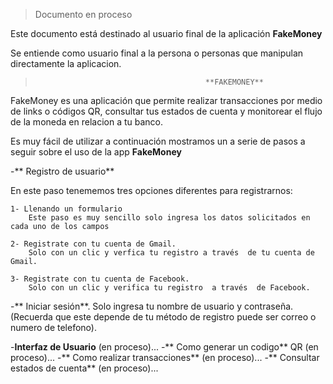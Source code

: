 > Documento en proceso

>
>
>
 Este documento  está  destinado al usuario final de la aplicación **FakeMoney**
> 
 Se entiende como usuario final a la persona o personas que manipulan directamente la  aplicacion.  
>
>
>                                           **FAKEMONEY**

FakeMoney es una aplicación que  permite realizar transacciones por medio de links o códigos QR, consultar tus estados de cuenta y monitorear 
el flujo de la moneda en relacion a tu banco.
>
>
Es muy  fácil  de utilizar  a continuación  mostramos un a serie de pasos a seguir sobre el uso de la app **FakeMoney** 

-** Registro de usuario**
>
En este paso tenememos tres opciones diferentes para registrarnos:
>	
	1- Llenando un formulario
		Este paso es muy sencillo solo ingresa los datos solicitados en cada uno de los campos

	2- Registrate con tu cuenta de Gmail.
		Solo con un clic y verfica tu registro a través  de tu cuenta de Gmail.
	
	3- Registrate con tu cuenta de Facebook.
		Solo con un clic y verifica tu registro  a través  de Facebook. 
>
>
>

-** Iniciar sesión**.
Solo ingresa tu nombre de usuario y  contraseña.
(Recuerda que este depende de tu  método de registro puede ser correo o numero de telefono).	
>
>
-**Interfaz de Usuario** (en proceso)...
-** Como generar un codigo** QR (en proceso)...
-** Como realizar transacciones** (en proceso)...
-** Consultar estados de cuenta** (en proceso)...
>
>
>
>

